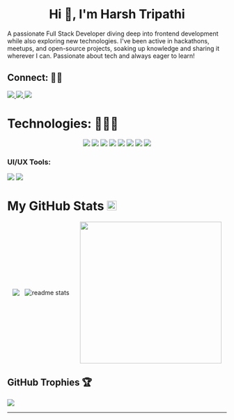 <h1 align="center">Hi 👋, I'm Harsh Tripathi</h1>

A passionate Full Stack Developer diving deep into frontend development while also exploring new technologies. I've been active in hackathons, meetups, and open-source projects, soaking up knowledge and sharing it wherever I can. Passionate about tech and always eager to learn!

## Connect: 🤝🏻
<p>
  <a href="https://www.linkedin.com/in/alpharsh/" target="_blank">
    <img src="https://img.shields.io/static/v1?label=|&message=LINKED-IN&color=52985b&style=plastic&logo=linkedin&logo-color=white"/>
  </a>
  <a href="https://twitter.com/alpharsh" target="_blank">
    <img src="https://img.shields.io/static/v1?label=|&message=TWITTER&color=316c5e&style=plastic&logo=twitter&logo-color=white"/>
  </a>
  <a href="https://alpharsh.github.io/portfolio/" target="_blank">
    <img src="https://img.shields.io/static/v1?label=|&message=WEBSITE&color=316c5e&style=plastic&logo=react&logo-color=white"/>
  </a>
</p>

# Technologies: 👨🏻‍💻

<p align="center">
    <img src="https://img.shields.io/static/v1?label=|&message=PYTHON&color=52985b&style=plastic&logo=python"/>
    <img src="https://img.shields.io/static/v1?label=|&message=REACT.JS&color=52985b&style=plastic&logo=react"/>
    <img src="https://img.shields.io/static/v1?label=|&message=HTML5&color=316c5e&style=plastic&logo=html5"/>
    <img src="https://img.shields.io/static/v1?label=|&message=CSS3&color=316c5e&style=plastic&logo=css3"/>
    <img src="https://img.shields.io/static/v1?label=|&message=JAVASCRIPT&color=52985b&style=plastic&logo=javascript"/>
    <img src="https://img.shields.io/static/v1?label=|&message=TAILWIND&color=316c5e&style=plastic&logo=tailwindcss"/>
    <img src="https://img.shields.io/static/v1?label=|&message=C%2B%2B&color=52985b&style=plastic&logo=C%2B%2B"/>
    <img src="https://img.shields.io/static/v1?label=|&message=GIT&color=316c5e&style=plastic&logo=git"/>
</p>


### UI/UX Tools:
<img src="https://img.shields.io/static/v1?label=|&message=FIGMA&color=52985b&style=plastic&logo=figma"/> <img src="https://img.shields.io/static/v1?label=|&message=CANVA&color=52985b&style=plastic&logo=canva"/>

<!--Snake animation -->

<!-- <picture>
  <source media="(prefers-color-scheme: dark)" srcset="https://raw.githubusercontent.com/khardikk/khardikk/output/github-contribution-grid-snake.svg dist/github-contribution-grid-snake-dark.svg">
  <source media="(prefers-color-scheme: light)" srcset="https://raw.githubusercontent.com/khardikk/khardikk/output/github-contribution-grid-snake.svg">
  <img alt="github contribution grid snake animation" src="https://raw.githubusercontent.com/khardikk/khardikk/output/github-contribution-grid-snake.svg dist/github-contribution-grid-snake-dark.svg">
</picture> -->

<h1> My GitHub Stats <img src='https://media1.giphy.com/media/du3J3cXyzhj75IOgvA/giphy.gif?cid=ecf05e47x2g034i9pzwtzzsd3xgg2w9nr94t4tflbbgo3008&rid=giphy.gif' width='22px'> </h1>
<div style="display: flex; justify-content: space-evenly; align-items: center; flex-wrap: wrap;">
<img  src="https://streak-stats.demolab.com?user=alpharsh&theme=aura&hide_border=true&card_width=550&border_radius=8"/>
<img  src="https://github-readme-stats.vercel.app/api?username=alpharsh&theme=aura&include_all_commits=true&card_width=550&hide_border=true&rank_icon=github&show_icons=true&border_radius=8" alt="readme stats"/></br>
<img width="325" src="https://github-readme-stats.vercel.app/api/top-langs/?username=alpharsh&hide_progress=false&langs_count=8&theme=aura&hide_border=true&layout=compact&card_width=400&border_radius=8"/>
</div>

## GitHub Trophies 🏆
![](https://github-profile-trophy.vercel.app/?username=alpharsh&theme=radical&hide_border=true&no-frame=false&no-bg=&margin-w=4)

---
<!-- <p align="left"> <img src="https://komarev.com/ghpvc/?username=alpharsh&label=Profile%20views&color=0e75b6&style=flat" alt="alpharsh" /> </p> -->

<!-- Proudly created with GPRM ( https://gprm.itsvg.in ) -->
